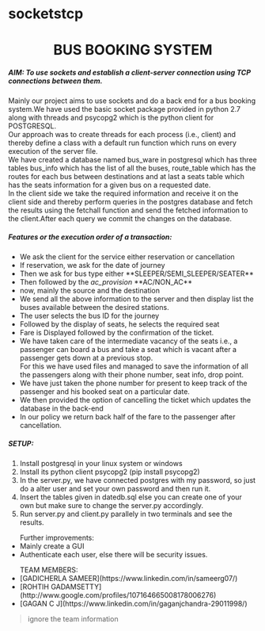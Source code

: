 # socketstcp
<h1 align="center">BUS BOOKING SYSTEM</h1>
<h5>AIM: To use sockets and establish a client-server connection using TCP connections between them.</h5>
<p>Mainly our project aims to use sockets and do a back end for a bus booking system.We have used the basic socket package provided in python 2.7 along with threads and psycopg2 which is the python client for POSTGRESQL.<br>Our approach was to create threads for each process (i.e., client) and thereby define a class with a default run function which runs on every execution of the server file.<br>We have created a database named bus_ware in postgresql which has three tables bus_info which has the list of all the buses, route_table which has the routes for each bus between destinations and at last a seats table which has the seats information for a given bus on a requested date.<br>In the client side we take the required information and receive it on the client side and thereby perform queries in the postgres database and fetch the results using the fetchall function and send the fetched information to the client.After each query we commit the changes on the database.</p>
<p>
	<h5>Features or the execution order of a transaction:</h5>
	<ul>
	<li>We ask the client for the service either reservation or cancellation</li>
	<li>If reservation, we ask for the date of journey</li>
	<li>Then we ask for bus type either **SLEEPER/SEMI_SLEEPER/SEATER**</li>
	<li>Then followed by the <em>ac_provision</em> **AC/NON_AC**</li>
	<li>now, mainly the source and the destination</li>
	<li>We send all the above information to the server and then display list the buses available between the desired stations.</li>
	<li>The user selects the bus ID for the journey</li>
	<li>Followed by the display of seats, he selects the required seat</li>
	<li>Fare is Displayed followed by the confirmation of the ticket.</li>
	<li>We have taken care of the intermediate vacancy of the seats i.e., a passenger can board a bus and take a seat which is vacant after a passenger gets down at a previous stop.<br>For this we have used files and managed to save the information of all the passengers along with their phone number, seat info, drop point.</li>
	<li>We have just taken the phone number for present to keep track of the passenger and his booked seat on a particular date.</li>
	<li>We then provided the option of cancelling the ticket which updates the database in the back-end</li>
	<li>In our policy we return back half of the fare to the passenger after cancellation.</li>
	</ul>
</p>


<p><h5>SETUP:</h5><ol>
	<li>Install postgresql in your linux system or windows</li>
	<li>Install its python client psycopg2 (pip install psycopg2)</li>
<li>In the server.py, we have connected postgres with my password, so just do a alter user and set your own password and then run it.</li>
<li>Insert the tables given in datedb.sql else you can create one of your own but make sure to change the server.py accordingly.</li>
	<li>Run server.py and client.py parallely in two terminals and see the results.</li>
</ol></p>
<ul>Further improvements:
	<li>Mainly create a GUI</li>
	<li>Authenticate each user, else there will be security issues.</li>
</ul>
<ul>TEAM MEMBERS:
	<li>[GADICHERLA SAMEER](https://www.linkedin.com/in/sameerg07/)</li>
	<li>[ROHTIH GADAMSETTY](http://www.google.com/profiles/107164665008178006276)</li>
	<li>[GAGAN C J](https://www.linkedin.com/in/gaganjchandra-29011998/)</li>
</ul>

> ignore the team information
